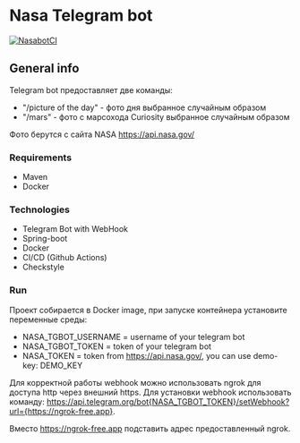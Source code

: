 # Nasa Telegram bot

[![NasabotCI](https://github.com/PorterNight/Nasa-TelegramBot/actions/workflows/nasabot.yml/badge.svg)](https://github.com/PorterNight/Nasa-TelegramBot/actions/workflows/nasabot.yml)

## General info
Telegram bot предоставляет две команды: 
* "/picture of the day" - фото дня выбранное случайным образом 
* "/mars" - фото с марсохода Curiosity выбранное случайным образом 

 Фото берутся с сайта NASA https://api.nasa.gov/ 

### Requirements
* Maven
* Docker

### Technologies
* Telegram Bot with WebHook
* Spring-boot
* Docker
* CI/CD (Github Actions)
* Checkstyle

### Run
Проект собирается в Docker image, при запуске контейнера установите переменные среды:
* NASA_TGBOT_USERNAME = username of your telegram bot
* NASA_TGBOT_TOKEN = token of your telegram bot
* NASA_TOKEN = token from https://api.nasa.gov/, you can use demo-key: DEMO_KEY

Для корректной работы webhook можно использовать ngrok для доступа http через внешний https.
Для установки webhook использовать команду: https://api.telegram.org/bot{NASA_TGBOT_TOKEN}/setWebhook?url={https://ngrok-free.app}.

Вместо https://ngrok-free.app подставить адрес предоставленный ngrok. 
 
